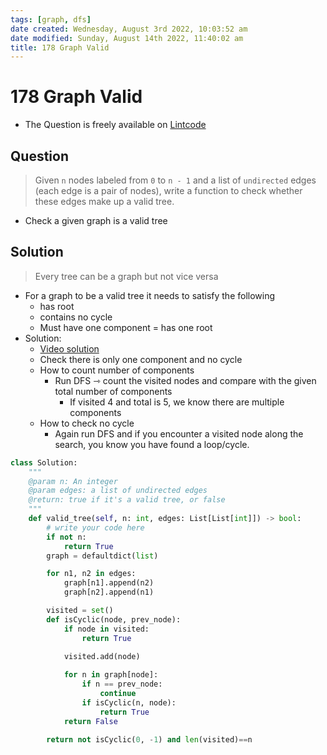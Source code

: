 ```yaml
---
tags: [graph, dfs]
date created: Wednesday, August 3rd 2022, 10:03:52 am
date modified: Sunday, August 14th 2022, 11:40:02 am
title: 178 Graph Valid
---
```


# 178 Graph Valid

- The Question is freely available on [Lintcode](https://lintcode.com)

## Question

> Given `n` nodes labeled from `0` to `n - 1` and a list of `undirected` edges (each edge is a pair of nodes), write a function to check whether these edges make up a valid tree.

- Check a given graph is a valid tree

## Solution

> Every tree can be a graph but not vice versa
- For a graph to be a valid tree it needs to satisfy the following
	- has root
	- contains no cycle
	- Must have one component = has one root
- Solution:
	- [Video solution](https://youtu.be/bXsUuownnoQ)
	- Check there is only one component and no cycle
	- How to count number of components
		- Run DFS ⇾ count the visited nodes and compare with the given total number of components
			- If visited 4 and total is 5, we know there are multiple components
	- How to check no cycle
		- Again run DFS and if you encounter a visited node along the search, you know you have found a loop/cycle.

```python
class Solution:
    """
    @param n: An integer
    @param edges: a list of undirected edges
    @return: true if it's a valid tree, or false
    """
    def valid_tree(self, n: int, edges: List[List[int]]) -> bool:
        # write your code here
        if not n:
            return True
        graph = defaultdict(list)

        for n1, n2 in edges:
            graph[n1].append(n2)
            graph[n2].append(n1)

        visited = set()
        def isCyclic(node, prev_node):
            if node in visited:
                return True
            
            visited.add(node)

            for n in graph[node]:
                if n == prev_node:
                    continue
                if isCyclic(n, node):
                    return True
            return False
        
        return not isCyclic(0, -1) and len(visited)==n
```
